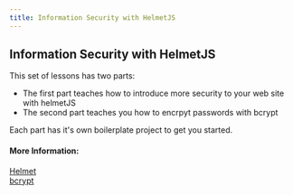 ```yaml
---
title: Information Security with HelmetJS
---
```

## Information Security with HelmetJS

This set of lessons has two parts:
- The first part teaches how to introduce more security to your web site with helmetJS
- The second part teaches you how to encrpyt passwords with bcrypt

Each part has it's own boilerplate project to get you started.

#### More Information:
[Helmet](https://helmetjs.github.io/)  
[bcrypt](https://github.com/kelektiv/node.bcrypt.js#readme)
